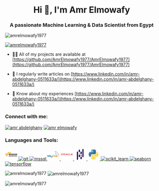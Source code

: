 <h1 align="center">Hi 👋, I'm Amr Elmowafy</h1>
<h3 align="center">A passionate Machine Learning & Data Scientist from Egypt</h3>

<p align="left"> <img src="https://komarev.com/ghpvc/?username=amrelmowafy1977&label=Profile%20views&color=0e75b6&style=flat" alt="amrelmowafy1977" /> </p>

<p align="left"> <a href="https://github.com/ryo-ma/github-profile-trophy"><img src="https://github-profile-trophy.vercel.app/?username=amrelmowafy1977" alt="amrelmowafy1977" /></a> </p>

- 👨‍💻 All of my projects are available at [https://github.com/AmrElmowafy1977/AmrElmowafy1977](https://github.com/AmrElmowafy1977/AmrElmowafy1977)

- 📝 I regularly write articles on [https://www.linkedin.com/in/amr-abdelghany-0511633a/](https://www.linkedin.com/in/amr-abdelghany-0511633a/)

- 📄 Know about my experiences [https://www.linkedin.com/in/amr-abdelghany-0511633a/](https://www.linkedin.com/in/amr-abdelghany-0511633a/)

<h3 align="left">Connect with me:</h3>
<p align="left">
<a href="https://linkedin.com/in/amr abdelghany" target="blank"><img align="center" src="https://raw.githubusercontent.com/rahuldkjain/github-profile-readme-generator/master/src/images/icons/Social/linked-in-alt.svg" alt="amr abdelghany" height="30" width="40" /></a>
<a href="https://kaggle.com/amr elmowafy" target="blank"><img align="center" src="https://raw.githubusercontent.com/rahuldkjain/github-profile-readme-generator/master/src/images/icons/Social/kaggle.svg" alt="amr elmowafy" height="30" width="40" /></a>
</p>

<h3 align="left">Languages and Tools:</h3>
<p align="left"> <a href="https://aws.amazon.com" target="_blank" rel="noreferrer"> <img src="https://raw.githubusercontent.com/devicons/devicon/master/icons/amazonwebservices/amazonwebservices-original-wordmark.svg" alt="aws" width="40" height="40"/> </a> <a href="https://git-scm.com/" target="_blank" rel="noreferrer"> <img src="https://www.vectorlogo.zone/logos/git-scm/git-scm-icon.svg" alt="git" width="40" height="40"/> </a> <a href="https://www.microsoft.com/en-us/sql-server" target="_blank" rel="noreferrer"> <img src="https://www.svgrepo.com/show/303229/microsoft-sql-server-logo.svg" alt="mssql" width="40" height="40"/> </a> <a href="https://www.mysql.com/" target="_blank" rel="noreferrer"> <img src="https://raw.githubusercontent.com/devicons/devicon/master/icons/mysql/mysql-original-wordmark.svg" alt="mysql" width="40" height="40"/> </a> <a href="https://www.oracle.com/" target="_blank" rel="noreferrer"> <img src="https://raw.githubusercontent.com/devicons/devicon/master/icons/oracle/oracle-original.svg" alt="oracle" width="40" height="40"/> </a> <a href="https://pandas.pydata.org/" target="_blank" rel="noreferrer"> <img src="https://raw.githubusercontent.com/devicons/devicon/2ae2a900d2f041da66e950e4d48052658d850630/icons/pandas/pandas-original.svg" alt="pandas" width="40" height="40"/> </a> <a href="https://www.python.org" target="_blank" rel="noreferrer"> <img src="https://raw.githubusercontent.com/devicons/devicon/master/icons/python/python-original.svg" alt="python" width="40" height="40"/> </a> <a href="https://scikit-learn.org/" target="_blank" rel="noreferrer"> <img src="https://upload.wikimedia.org/wikipedia/commons/0/05/Scikit_learn_logo_small.svg" alt="scikit_learn" width="40" height="40"/> </a> <a href="https://seaborn.pydata.org/" target="_blank" rel="noreferrer"> <img src="https://seaborn.pydata.org/_images/logo-mark-lightbg.svg" alt="seaborn" width="40" height="40"/> </a> <a href="https://www.tensorflow.org" target="_blank" rel="noreferrer"> <img src="https://www.vectorlogo.zone/logos/tensorflow/tensorflow-icon.svg" alt="tensorflow" width="40" height="40"/> </a> </p>

<p><img align="left" src="https://github-readme-stats.vercel.app/api/top-langs?username=amrelmowafy1977&show_icons=true&locale=en&layout=compact" alt="amrelmowafy1977" /></p>

<p>&nbsp;<img align="center" src="https://github-readme-stats.vercel.app/api?username=amrelmowafy1977&show_icons=true&locale=en" alt="amrelmowafy1977" /></p>

<p><img align="center" src="https://github-readme-streak-stats.herokuapp.com/?user=amrelmowafy1977&" alt="amrelmowafy1977" /></p>
